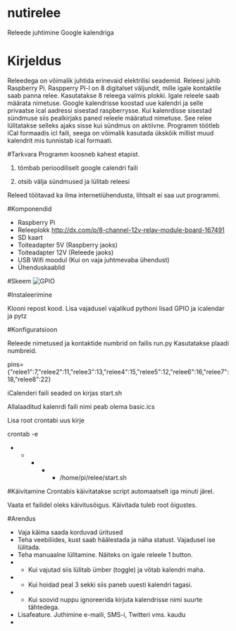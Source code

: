 nutirelee
=========

Releede juhtimine Google kalendriga

# Kirjeldus
Releedega on võimalik juhtida erinevaid elektrilisi seademid. Releesi juhib Raspberry Pi. Raspperry PI-l on 8 digitalset väljundit, mille igale kontaktile saab panna relee.
Kasutatakse 8 releega valmis plokki. Igale releele saab määrata nimetuse.
Google kalendrisse koostad uue kalendri ja selle privaatse ical aadressi sisestad raspberrysse.
Kui kalenrdisse sisestad sündmuse siis pealkirjaks paned releele määratud nimetuse. See relee lülitatakse selleks ajaks sisse kui sündmus on aktiivne.
Programm töötleb iCal formaadis icl faili, seega on võimalik kasutada ükskõik millist muud kalendrit mis tunnistab ical formaati.

#Tarkvara
Programm koosneb kahest etapist.

1. tõmbab perioodiliselt google calendri faili

2. otsib välja sündmused ja lülitab releesi

Releed töötavad ka ilma internetiühendusta, lihtsalt ei saa uut programmi.


#Komponendid

*  Raspberry Pi
*  Releeplokk http://dx.com/p/8-channel-12v-relay-module-board-167491
*  SD kaart
*  Toiteadapter 5V (Raspberry jaoks)
*  Toiteadapter 12V (Releede jaoks)
*  USB Wifi moodul (Kui on vaja juhtmevaba ühendust)
*  Ühenduskaablid

#Skeem
 ![GPIO](http://www.hobbytronics.co.uk/image/data/tutorial/raspberry-pi/gpio-pinout-rev2.jpg)



#Instaleerimine

Klooni repost kood. Lisa vajadusel vajalikud pythoni lisad GPIO ja icalendar ja pytz

#Konfiguratsioon

Releede nimetused ja kontaktide numbrid on failis run.py Kasutatakse plaadi numbreid.

pins={"relee1":7,"relee2":11,"relee3":13,"relee4":15,"relee5":12,"relee6":16,"relee7":18,"relee8":22}

iCalenderi faili seaded on kirjas start.sh 

Allalaaditud kalenrdi faili nimi peab olema basic.ics

Lisa root crontabi uus kirje

crontab -e

* * * * * /home/pi/relee/start.sh

#Käivitamine
Crontabis käivitatakse script automaatselt iga minuti järel.

Vaata et failidel oleks käivitusõigus. Käivitada tuleb root õigustes.

#Arendus
* Vaja käima saada korduvad üritused
* Teha veebiliides, kust saab häälestada ja näha statust. Vajadusel ise lülitada.
* Teha manuaalne lülitamine. Näiteks on igale releele 1 button.
* * Kui vajutad siis lülitab ümber (toggle) ja võtab kalendri maha.
* * Kui hoidad peal 3 sekki siis paneb uuesti kalendri tagasi.
* * Kui soovid nuppu ignoreerida kirjuta kalendrisse nimi suurte tähtedega.
* Lisafeature. Juthimine e-maili, SMS-i, Twitteri vms. kaudu
* 
